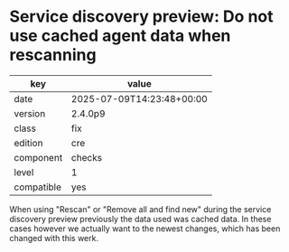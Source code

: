 [//]: # (werk v2)
# Service discovery preview: Do not use cached agent data when rescanning

key        | value
---------- | ---
date       | 2025-07-09T14:23:48+00:00
version    | 2.4.0p9
class      | fix
edition    | cre
component  | checks
level      | 1
compatible | yes

When using "Rescan" or "Remove all and find new" during the service discovery preview previously the data used was cached data.
In these cases however we actually want to the newest changes, which has been changed with this werk.
